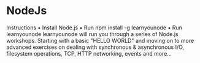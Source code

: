 # NodeJs


Instructions
•	Install Node.js
•	Run npm install -g learnyounode
•	Run learnyounode
learnyounode will run you through a series of Node.js workshops. Starting with a basic "HELLO WORLD" and moving on to more advanced exercises on dealing with synchronous & asynchronous I/O, filesystem operations, TCP, HTTP networking, events and more...
